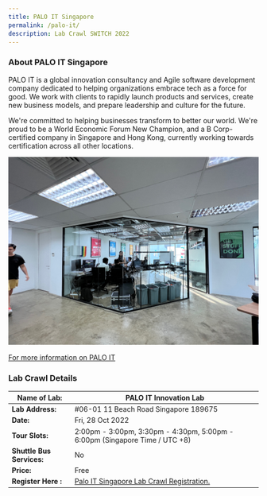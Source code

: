 ```yaml
---
title: PALO IT Singapore
permalink: /palo-it/
description: Lab Crawl SWITCH 2022
---
```

### **About PALO IT Singapore** 

PALO IT is a global innovation consultancy and Agile software development company dedicated to helping organizations embrace tech as a force for good. We work with clients to rapidly launch products and services, create new business models, and prepare leadership and culture for the future.

We're committed to helping businesses transform to better our world. We're proud to be a World Economic Forum New Champion, and a B Corp-certified company in Singapore and Hong Kong, currently working towards certification across all other locations.

![PALO IT Lab Crawl SWITCH 2022](/images/PALO%20IT%20Innovation%20Lab%20Photo%20-%20Michelle%20Koh.png)

[For more information on PALO IT](https://www.palo-it.com/en/)
 


### **Lab Crawl Details**

| **Name of Lab:** | PALO IT Innovation Lab |
| -------- | -------- |
| **Lab Address:** | #06-01 11 Beach Road Singapore 189675 |
|**Date:** | Fri, 28 Oct 2022 |
|**Tour Slots:** | 2:00pm - 3:00pm, 3:30pm - 4:30pm, 5:00pm - 6:00pm (Singapore Time / UTC +8) |
|**Shuttle Bus Services:** | No |
|**Price:** | Free |
|**Register Here :** | [Palo IT Singapore Lab Crawl Registration.](https://docs.google.com/forms/d/e/1FAIpQLSdlBKwq42nt9hF6qKhMtih_z1cJ-nLzoxrehBvZVup5CT0vAg/viewform) |